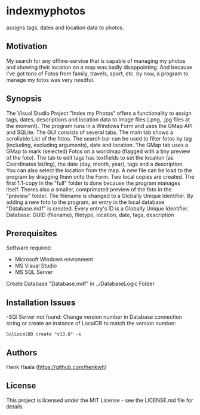 # indexmyphotos
assigns tags, dates and location data to photos.

## Motivation

My search for any offline-service that is capable of managing my photos and showing their location on a map was badly disappointing.
And because I've got tons of Fotos from family, travels, sport, etc. by now, a program to manage my fotos was very needful.

## Synopsis

The Visual Studio Project "Index my Photos" offers a functionality to assign tags, dates, descriptions and location data to Image files (.png, .jpg files at the moment).
The program runs in a Windows Form and uses the GMap API and SQLite.
The GUI consists of several tabs.
The main tab shows a scrollable List of the fotos. The search bar can be used to filter fotos by tag (including, excluding arguments), date and location.
The GMap tab uses a GMap to mark (selected) Fotos on a worldmap (flagged with a tiny preview of the foto).
The tab to edit tags has textfields to set the location (as Coordinates lat/lng), the date (day, month, year), tags and a description. You can also select the location from the map.
A new file can be load to the program by dragging them onto the Form. Two local copies are created. The first 1:1-copy in the "full" folder is done because the program manages itself. Theres also a smaller, comprimated preview of the foto in the "preview" folder. The filename is changed to a Globally Unique Identifier.
By adding a new foto to the program, an entry in the local database "Database.mdf" is created. Every entry's ID is a Globally Unique Identifier.
Database: GUID (filename), filetype, location, date, tags, description

## Prerequisites

Software required:
- Microsoft Windows envionment
- MS Visual Studio
- MS SQL Server

Create Database "Database.mdf" in ../DatabaseLogic Folder

## Installation Issues

-SQl Server not found:
Change version number in Database connection string or create an instance of LocalDB to match the version number:
```
SqlLocalDB create "v13.0" -s
```

## Authors

Henk Haala (https://github.com/henkwh)

## License

This project is licensed under the MIT License - see the LICENSE.md file for details
